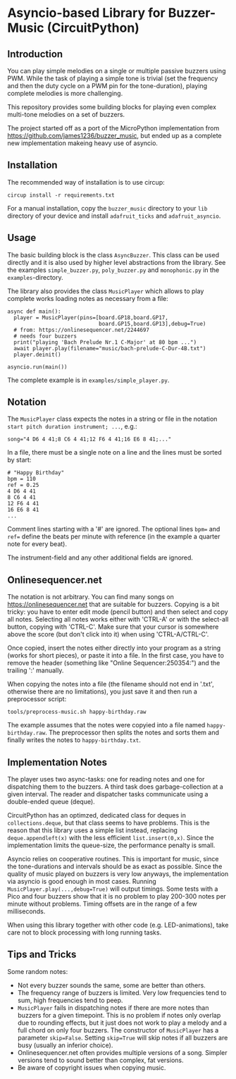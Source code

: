 Asyncio-based Library for Buzzer-Music (CircuitPython)
======================================================

Introduction
------------

You can play simple melodies on a single or multiple passive buzzers
using PWM. While the task of playing a simple tone is trivial (set the
frequency and then the duty cycle on a PWM pin for the tone-duration),
playing complete melodies is more challenging.

This repository provides some building blocks for playing even
complex multi-tone melodies on a set of buzzers.

The project started off as a port of the MicroPython implementation
from <https://github.com/james1236/buzzer_music>, but ended up as a
complete new implementation makeing heavy use of asyncio.


Installation
------------

The recommended way of installation is to use circup:

    circup install -r requirements.txt

For a manual installation, copy the `buzzer_music` directory to your
`lib` directory of your device and install `adafruit_ticks` and
`adafruit_asyncio`.


Usage
-----

The basic building block is the class `AsyncBuzzer`. This class can be
used directly and it is also used by higher level abstractions from
the library. See the examples `simple_buzzer.py`, `poly_buzzer.py` and
`monophonic.py` in the `examples`-directory.

The library also provides the class `MusicPlayer` which allows to play
complete works loading notes as necessary from a file:

    async def main():
      player = MusicPlayer(pins=[board.GP18,board.GP17,
                                 board.GP15,board.GP13],debug=True)
      # from: https://onlinesequencer.net/2244697
      # needs four buzzers
      print("playing 'Bach Prelude Nr.1 C-Major' at 80 bpm ...")
      await player.play(filename="music/bach-prelude-C-Dur-4B.txt")
      player.deinit()

    asyncio.run(main())

The complete example is in `examples/simple_player.py`.


Notation
--------

The `MusicPlayer` class expects the notes in a string or file in the
notation `start pitch duration instrument; ...`, e.g.:

    song="4 D6 4 41;8 C6 4 41;12 F6 4 41;16 E6 8 41;..."

In a file, there must be a single note on a line and the lines must be
sorted by start:

    # "Happy Birthday"
    bpm = 110
    ref = 0.25
    4 D6 4 41
    8 C6 4 41
    12 F6 4 41
    16 E6 8 41
    ...

Comment lines starting with a '#' are ignored. The optional lines
`bpm=` and `ref=` define the beats per minute with reference (in
the example a quarter note for every beat).

The instrument-field and any other additional fields are ignored.


Onlinesequencer.net
-------------------

The notation is not arbitrary. You can find many songs on
<https://onlinesequencer.net> that are suitable for buzzers. Copying
is a bit tricky: you have to enter edit mode (pencil button) and then
select and copy all notes. Selecting all notes works either with
'CTRL-A' or with the select-all button, copying with 'CTRL-C'. Make
sure that your cursor is somewhere above the score (but don't click
into it) when using 'CTRL-A/CTRL-C'.

Once copied, insert the notes either directly into your program as a
string (works for short pieces), or paste it into a file. In the first
case, you have to remove the header (something like "Online
Sequencer:250354:") and the trailing ':' manually.

When copying the notes into a file (the filename should not end in
'.txt', otherwise there are no limitations), you just save it and then
run a preprocessor script:

    tools/preprocess-music.sh happy-birthday.raw

The example assumes that the notes were copyied into a file named
`happy-birthday.raw`. The preprocessor then splits the notes and
sorts them and finally writes the notes to `happy-birthday.txt`.


Implementation Notes
--------------------

The player uses two async-tasks: one for reading notes and one for
dispatching them to the buzzers. A third task does garbage-collection
at a given interval.  The reader and dispatcher tasks communicate
using a double-ended queue (deque).

CircuitPython has an optimzed, dedicated class for deques in
`collections.deque`, but that class seems to have problems. This is
the reason that this library uses a simple list instead, replacing
`deque.appendleft(x)` with the less efficient
`list.insert(0,x)`. Since the implementation limits the queue-size,
the performance penalty is small.

Asyncio relies on cooperative routines. This is important for music,
since the tone-durations and intervals should be as exact as
possible. Since the quality of music played on buzzers is very low
anyways, the implementation via asyncio is good enough in most
cases. Running `MusicPlayer.play(...,debug=True)` will output
timings. Some tests with a Pico and four buzzers show that it is no
problem to play 200-300 notes per minute without problems. Timing offsets
are in the range of a few milliseconds.

When using this library together with other code (e.g. LED-animations),
take care not to block processing with long running tasks.


Tips and Tricks
---------------

Some random notes:

  - Not every buzzer sounds the same, some are better than others.
  - The frequency range of buzzers is limited. Very low frequencies tend to
    sum, high frequencies tend to peep.
  - `MusicPlayer` fails in dispatching notes if there are more notes than
    buzzers for a given timepoint. This is no problem if notes only overlap
    due to rounding effects, but it just does not work to play a melody and
    a full chord on only four buzzers. The constructor of `MusicPlayer` has
    a parameter `skip=False`. Setting `skip=True` will skip notes if all
    buzzers are busy (usually an inferior choice).
  - Onlinesequencer.net often provides multiple versions of a song. Simpler
    versions tend to sound better than complex, fat versions.
  - Be aware of copyright issues when copying music.
